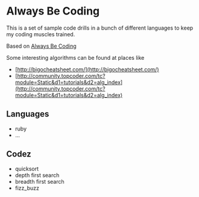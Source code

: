 # Always Be Coding

This is a set of sample code drills in a bunch of different languages to keep my coding muscles trained.

Based on [Always Be Coding](https://medium.com/on-coding/d5f8051afce2)

Some interesting algorithms can be found at places like

- [http://bigocheatsheet.com/](http://bigocheatsheet.com/)
- [http://community.topcoder.com/tc?module=Static&d1=tutorials&d2=alg_index](http://community.topcoder.com/tc?module=Static&d1=tutorials&d2=alg_index)

## Languages

- ruby
- ...

## Codez

- quicksort
- depth first search
- breadth first search
- fizz_buzz

